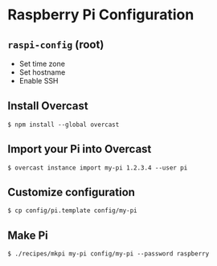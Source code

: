 Raspberry Pi Configuration
==========================

## `raspi-config` (root)
- Set time zone
- Set hostname
- Enable SSH

## Install Overcast

    $ npm install --global overcast

## Import your Pi into Overcast

    $ overcast instance import my-pi 1.2.3.4 --user pi

## Customize configuration

    $ cp config/pi.template config/my-pi

## Make Pi

    $ ./recipes/mkpi my-pi config/my-pi --password raspberry

